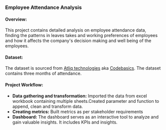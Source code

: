 ### Employee Attendance Analysis

#### Overview: 
This project contains detailed analysis on employee attendance data, finding the patterns in leaves takes and working preferences of employees and how it affects the company's decision making and well being of the employees.

#### Dataset:
The dataset is sourced from [Atliq technologies](https://github.com/codebasics/DataAnalysisProjects/tree/master/4_HRAnalytics) aka [Codebasics](https://www.youtube.com/watch?v=JC66t9eM10s). The dataset contains three months of attendance.

#### Project Workflow:
* __Data gathering and transformation:__ Imported the data from excel workbook containing multiple sheets.Created parameter and function to append, clean and transform data.
* __Creating metrics:__ Built metrics as per stakeholder requirements
* __Dashboard:__ The dashboard serves as an interactive tool to analyze and gain valuable insights. It includes KPIs and insights. 
